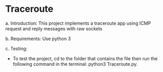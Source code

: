 # Traceroute

a. Introduction: 
This project implements a traceroute app using ICMP request and reply messages with raw sockets

b. Requirements: Use python 3

c. Testing:
- To test the project, cd to the folder that contains the file then run the following command
in the terminal: python3 Traceroute.py.

